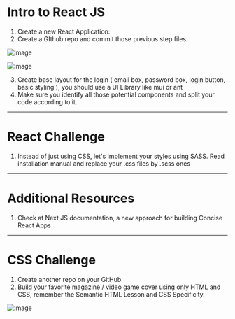 # Intro to React JS

1. Create a new React Application:
2. Create a GIthub repo and commit those previous step files.

![image](https://user-images.githubusercontent.com/54339107/191625645-75850439-4771-48f4-81b6-f6bf7bcd2ef9.png)

![image](https://user-images.githubusercontent.com/54339107/191625827-45ea2d96-c52f-4200-bf37-2938e4ecf963.png)


3. Create base layout for the login ( email box, password box, login button, basic styling ), you should use a UI Library like mui or ant
4. Make sure you identify all those potential components and split your code according to it.

_____
# React Challenge

1. Instead of just using CSS, let's implement your styles using SASS. Read installation manual and replace your .css files by .scss ones


____

# Additional Resources
1. Check at Next JS documentation, a new approach for building Concise React Apps
___

# CSS Challenge

1. Create another repo on your GitHub
2. Build your favorite magazine / video game cover using only HTML and CSS, remember the Semantic HTML Lesson and CSS Specificity.

![image](https://user-images.githubusercontent.com/54339107/191625121-4ea71b38-6e5e-4cac-8c7b-137cda112f6f.png)
